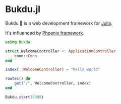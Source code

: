 # Bukdu.jl

Bukdu 🌌  is a web development framework for [Julia](https://julialang.org).

It's influenced by [Phoenix framework](http://phoenixframework.org).

```julia
using Bukdu

struct WelcomeController <: ApplicationController
    conn::Conn
end

index(::WelcomeController) = "hello world"

routes() do
    get("/", WelcomeController, index)
end

Bukdu.start(8080)
```
